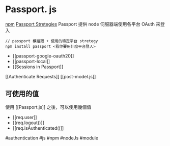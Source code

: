 # Passport. js
[npm](https://www.npmjs.com/package/passport)
[Passport Stretegies](https://www.passportjs.org/packages/)
Passport 提供 node 伺服器端使用各平台 OAuth 來登入
```shell
// passport 模組跟 + 使用的特定平台 stretegy
npm install passport <看你要用什麼平台登入>
```

- [[passport-google-oauth20]]
- [[passport-local]]
- [[Sessions in Passport]]


[[Authenticate Requests]]
[[post-model.js]]

## 可使用的值
使用 [[Passport.js]] 之後，可以使用幾個值
- [[req.user]]
- [[req.logout()]]
- [[req.isAuthenticated()]]


#authentication #js #npm #nodeJs #module 